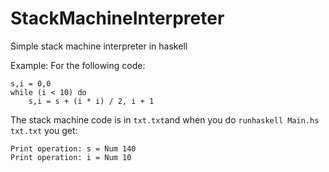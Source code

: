 
# StackMachineInterpreter

Simple stack machine interpreter in haskell

Example:
For the following code:
```
s,i = 0,0
while (i < 10) do
	s,i = s + (i * i) / 2, i + 1
```
The stack machine code is in ``txt.txt``and when you do ``runhaskell Main.hs txt.txt`` you get:
```
Print operation: s = Num 140
Print operation: i = Num 10
```
